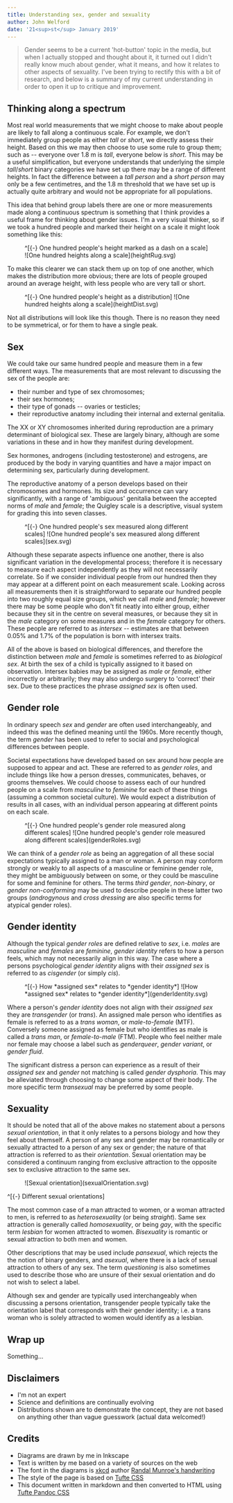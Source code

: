 ```yaml
---
title: Understanding sex, gender and sexuality
author: John Welford
date: '21<sup>st</sup> January 2019'
---
```


<section>

> Gender seems to be a current 'hot-button' topic in the media,
but when I actually stopped and thought about it,
it turned out I didn't really know much about gender, what it means, and how it relates to other aspects of sexuality.
I've been trying to rectify this with a bit of research,
and below is a summary of my current understanding in order to open it up to critique and improvement.

</section>

## Thinking along a spectrum

Most real world measurements that we might choose to make about people are likely to fall along a continuous scale.
For example, we don't immediately group people as either *tall* or *short*, we directly assess their height.
Based on this we may then choose to use some rule to group them;
such as -- everyone over 1.8 m is *tall*, everyone below is *short*.
This may be a useful simplification,
but everyone understands that underlying the simple *tall*/*short* binary categories we have set up there may be a range of different heights.
In fact the difference between a *tall person* and a *short person* may only be a few centimetres,
and the 1.8 m threshold that we have set up is actually quite arbitrary and would not be appropriate for all populations.

This idea that behind group labels there are one or more measurements made along a continuous spectrum is something that I think provides a useful frame for thinking about gender issues.
I'm a very visual thinker, so if we took <span class="figEm person">a hundred people</span> and marked their height on <span class="figEm scale">a scale</span> it might look something like this:

<figure>
^[{-} One hundred people's height marked as a dash on a scale]
![One hundred heights along a scale](heightRug.svg)
</figure>

To make this clearer we can stack them up on top of one another,
which makes <span class="figEm distribution">the distribution</span> more obvious;
there are lots of people grouped around an <span class="figEm average">average height</span>,
with less people who are <span class="figEm tall short">very tall or short</span>.

<figure>
^[{-} One hundred people's height as a distribution]
![One hundred heights along a scale](heightDist.svg)
</figure>

Not all distributions will look like this though.
There is no reason they need to be symmetrical,
or for them to have a single peak.

## Sex

We could take our same hundred people and measure them in a few different ways.
The measurements that are most relevant to discussing the sex of the people are:

* their number and type of sex chromosomes;
* their sex hormones;
* their type of gonads -- ovaries or testicles;
* their reproductive anatomy including their internal and external genitalia.

The XX or XY chromosomes inherited during reproduction are a primary determinant of biological sex.
<span class="figEm chromosomes">These are largely binary,
although are some variations in these and in how they manifest during development</span>.

<span class="figEm hormones">Sex hormones,
androgens (including testosterone) and estrogens,
are produced by the body in varying quantities</span> and have a major impact on determining sex, particularly during development.

The reproductive anatomy of a person develops based on their chromosomes and hormones.
<span class="figEm genitalia">Its size and occurrence can vary significantly,
with a range of 'ambiguous' genitalia between the accepted norms of *male* and *female*</span>;
the Quigley scale is a descriptive, visual system for grading this into seven classes.

<figure>
^[{-} One hundred people's sex measured along different scales]
![One hundred people's sex measured along different scales](sex.svg)
</figure>

Although these separate aspects influence one another,
there is also significant variation in the developmental process;
therefore it is necessary to measure each aspect independently as they will not necessarily correlate.
So if we consider individual people from our hundred then they may appear at a different point on each measurement scale.
Looking across all measurements then it is straightforward to separate our hundred people into two roughly equal size groups,
which we call <span class="figEm male">*male*</span> and <span class="figEm female">*female*</span>;
however there may be some people who don't fit neatly into either group,
either because they <span class="figEm intersexCentre">sit in the centre on several measures</span>,
or because they <span class="figEm intersexSplit">sit in the *male* category on some measures and in the *female* category for others</span>.
These people are referred to as <span class="figEm intersex">*intersex*</span> --
estimates are that between 0.05% and 1.7% of the population is born with intersex traits.

All of the above is based on biological differences,
and therefore the distinction between *male* and *female* is sometimes referred to as *biological sex*.
<span class="figEm assignedSex">At birth the sex of a child is typically assigned to it based on observation</span>.
Intersex babies may be assigned as *male* or *female*,
either incorrectly or arbitrarily;
they may also undergo surgery to 'correct' their sex.
Due to these practices the phrase *assigned sex* is often used.


## Gender role

In ordinary speech *sex* and *gender* are often used interchangeably,
and indeed this was the defined meaning until the 1960s.
More recently though, the term *gender* has been used to refer to social and psychological differences between people.

Societal expectations have developed based on sex around how people are supposed to appear and act.
These are referred to as *gender roles*,
and include things like how a person dresses, communicates, behaves, or grooms themselves.
We could choose to assess each of our hundred people on a scale from *masculine* to *feminine* for each of these things
(assuming a common societal culture).
We would expect a distribution of results in all cases,
with an individual person appearing at different points on each scale.

<figure>
^[{-} One hundred people's gender role measured along different scales]
![One hundred people's gender role measured along different scales](genderRoles.svg)
</figure>

We can think of a *gender role* as being an aggregation of all these social expectations typically assigned to a man or woman.
A person may conform strongly or weakly to all aspects of a masculine or feminine gender role,
they might be ambiguously between on some,
or they could be masculine for some and feminine for others.
The terms *third gender*, *non-binary*, or *gender non-conforming* may be used to describe people in these latter two groups
(*androgynous* and *cross dressing* are also specific terms for atypical gender roles).


## Gender identity

Although the typical *gender roles* are defined relative to *sex*,
i.e. *males* are *masculine* and *females* are *feminine*,
*gender identity* refers to how a person feels,
which may not necessarily align in this way.
The case where a persons psychological *gender identity* aligns with their *assigned sex* is referred to as *cisgender*
(or simply *cis*).

<figure>
^[{-} How *assigned sex* relates to *gender identity*]
![How *assigned sex* relates to *gender identity*](genderIdentity.svg)
</figure>

Where a person's *gender identity* does not align with their *assigned sex* they are *transgender* (or *trans*).
An assigned male person who identifies as female is referred to as a *trans woman*,
or *male-to-female* (MTF).
Conversely someone assigned as female but who identifies as male is called a *trans man*,
or *female-to-male* (FTM).
People who feel neither male nor female may choose a label such as *genderqueer*, *gender variant*, or *gender fluid*.

The significant distress a person can experience as a result of their *assigned sex* and *gender* not matching is called *gender dysphoria*.
This may be alleviated through choosing to change some aspect of their body.
The more specific term *transexual* may be preferred by some people.


## Sexuality

It should be noted that all of the above makes no statement about a persons *sexual orientation*,
in that it only relates to a persons biology and how they feel about themself.
A person of any sex and gender may be romantically or sexually attracted to a person of any sex or gender;
the nature of that attraction is referred to as their *orientation*.
Sexual orientation may be considered a continuum ranging from exclusive attraction to the opposite sex to exclusive attraction to the same sex.

<figure class="fullwidth">
![Sexual orientation](sexualOrientation.svg)
</figure>
^[{-} Different sexual orientations]

The most common case of a man attracted to women,
or a woman attracted to men,
is referred to as *heterosexuality*
(or being *straight*).
Same sex attraction is generally called *homosexuality*,
or being *gay*,
with the specific term *lesbian* for women attracted to women.
*Bisexuality* is romantic or sexual attraction to both men and women.

Other descriptions that may be used include *pansexual*,
which rejects the the notion of binary genders,
and *asexual*,
where there is a lack of sexual attraction to others of any sex.
The term *questioning* is also sometimes used to describe those who are unsure of their sexual orientation and do not wish to select a label.

Although sex and gender are typically used interchangeably when discussing a persons orientation,
transgender people typically take the orientation label that corresponds with their gender identity;
i.e. a trans woman who is solely attracted to women would identify as a lesbian.

## Wrap up

Something...

## Disclaimers

* I'm not an expert
* Science and definitions are continually evolving
* Distributions shown are to demonstrate the concept, they are not based on anything other than vague guesswork (actual data welcomed!)


## Credits

* Diagrams are drawn by me in Inkscape
* Text is written by me based on a variety of sources on the web
* The font in the diagrams is [xkcd](https://xkcd.com/) author [Randal Munroe's handwriting](https://cdn.rawgit.com/ipython/xkcd-font/master/preview.html)
* The style of the page is based on [Tufte CSS](https://edwardtufte.github.io/tufte-css/)
* This document written in markdown and then converted to HTML using [Tufte Pandoc CSS](https://jez.io/tufte-pandoc-css/)
